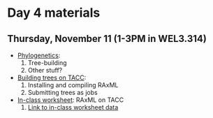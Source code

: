 # Day 4 materials

## Thursday, November 11 (1-3PM in WEL3.314)

* [Phylogenetics]():
  1. Tree-building
  2. Other stuff?
* [Building trees on TACC]():
  1. Installing and compiling RAxML
  2. Submitting trees as jobs
* [In-class worksheet](): RAxML on TACC
  1. [Link to in-class worksheet data]()
